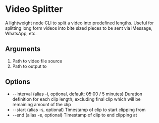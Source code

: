 # Video Splitter

A lightweight node CLI to split a video into predefined lengths. Useful for splitting long form videos into bite sized pieces to be sent via iMessage, WhatsApp, etc.

## Arguments
1. Path to video file source
2. Path to output to


## Options
* --interval (alias -i, optional, default: 05:00 / 5 minutes)
    Duration definition for each clip length, excluding final clip which will be remaining amount of the clip
* --start (alias -s, optional)
    Timestamp of clip to start clipping from
* --end (alias -e, optional)
    Timestamp of clip to end clipping at